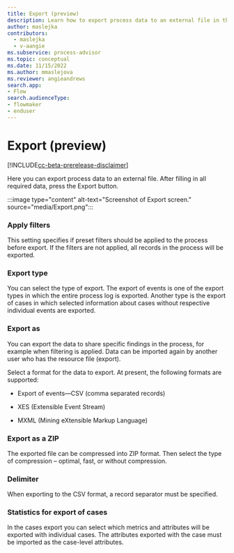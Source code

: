 ```yaml
---
title: Export (preview)
description: Learn how to export process data to an external file in the Minit desktop application in process advisor.
author: maslejka
contributors:
  - maslejka
  - v-aangie
ms.subservice: process-advisor
ms.topic: conceptual
ms.date: 11/15/2022
ms.author: mmaslejova
ms.reviewer: angieandrews
search.app:
- Flow
search.audienceType:
- flowmaker
- enduser
---
```


# Export (preview)

[!INCLUDE[cc-beta-prerelease-disclaimer](../includes/cc-beta-prerelease-disclaimer.md)]

Here you can export process data to an external file. After filling in all required data, press the Export button.

:::image type="content" alt-text="Screenshot of Export screen." source="media/Export.png":::

### Apply filters

This setting specifies if preset filters should be applied to the process before export. If the filters are not applied, all records in the process will be exported.

### Export type

You can select the type of export. The export of events is one of the export types in which the entire process log is exported. Another type is the export of cases in which selected information about cases without respective individual events are exported.

### Export as

You can export the data to share specific findings in the process, for example when filtering is applied. Data can be imported again by another user who has the resource file (export).  

Select a format for the data to export. At present, the following formats are supported:

- Export of events&mdash;CSV (comma separated records)

- XES (Extensible Event Stream)

- MXML (Mining eXtensible Markup Language)

### Export as a ZIP

The exported file can be compressed into ZIP format. Then select the type of compression – optimal, fast, or without compression.

### Delimiter

When exporting to the CSV format, a record separator must be specified.

### Statistics for export of cases

In the cases export you can select which metrics and attributes will be exported with individual cases. The attributes exported with the case must be imported as the case-level attributes.


